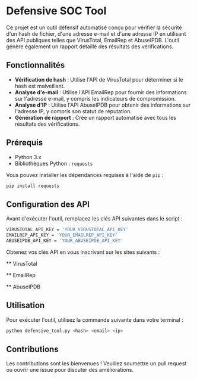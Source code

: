 # Defensive SOC Tool

Ce projet est un outil défensif automatisé conçu pour vérifier la sécurité d'un hash de fichier, d'une adresse e-mail et d'une adresse IP en utilisant des API publiques telles que VirusTotal, EmailRep et AbuseIPDB. L'outil génère également un rapport détaillé des résultats des vérifications.

## Fonctionnalités

- **Vérification de hash** : Utilise l'API de VirusTotal pour déterminer si le hash est malveillant.
- **Analyse d'e-mail** : Utilise l'API EmailRep pour fournir des informations sur l'adresse e-mail, y compris les indicateurs de compromission.
- **Analyse d'IP** : Utilise l'API AbuseIPDB pour obtenir des informations sur l'adresse IP, y compris son statut de réputation.
- **Génération de rapport** : Crée un rapport automatisé avec tous les résultats des vérifications.

## Prérequis

- Python 3.x
- Bibliothèques Python : `requests`

Vous pouvez installer les dépendances requises à l'aide de `pip` :

```bash
pip install requests 
```
## Configuration des API
Avant d'exécuter l'outil, remplacez les clés API suivantes dans le script :

```bash
VIRUSTOTAL_API_KEY = 'YOUR_VIRUSTOTAL_API_KEY'
EMAILREP_API_KEY = 'YOUR_EMAILREP_API_KEY'
ABUSEIPDB_API_KEY = 'YOUR_ABUSEIPDB_API_KEY'
```

Obtenez vos clés API en vous inscrivant sur les sites suivants :

** VirusTotal

** EmailRep

** AbuseIPDB


## Utilisation

Pour exécuter l'outil, utilisez la commande suivante dans votre terminal :
```bash
python defensive_tool.py <hash> <email> <ip>
```


## Contributions

Les contributions sont les bienvenues ! Veuillez soumettre un pull request ou ouvrir une issue pour discuter des améliorations.

